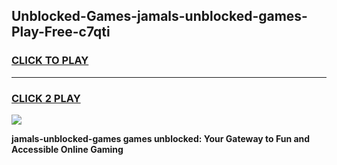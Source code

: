 
## Unblocked-Games-jamals-unblocked-games-Play-Free-c7qti
<h3>
<a href="https://premium76.site?title=jamals-unblocked-games&ref=10A">CLICK TO PLAY</a></h3>
<hr>

<h3>
<a href="https://premium76.site?title=jamals-unblocked-games&ref=10A">CLICK 2 PLAY</a>
  
</h3>

<a href="https://premium76.site?title=jamals-unblocked-games&ref=10A"><img src="https://clearcache.store/games.png"></a>


**jamals-unblocked-games games unblocked: Your Gateway to Fun and Accessible Online Gaming**
